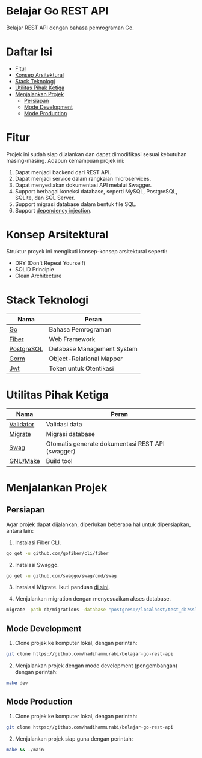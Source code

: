 # Belajar Go REST API
Belajar REST API dengan bahasa pemrograman Go.

# Daftar Isi
* [Fitur](#fitur)
* [Konsep Arsitektural](#konsep-arsitektural)
* [Stack Teknologi](#stack-teknologi)
* [Utilitas Pihak Ketiga](#utilitas-pihak-ketiga)
* [Menjalankan Projek](#menjalankan-projek)
  * [Persiapan](#persiapan)
  * [Mode Development](#mode-development)
  * [Mode Production](#mode-production)

# Fitur
Projek ini sudah siap dijalankan dan dapat dimodifikasi sesuai kebutuhan masing-masing. Adapun kemampuan projek ini:
1. Dapat menjadi backend dari REST API.
2. Dapat menjadi service dalam rangkaian microservices.
3. Dapat menyediakan dokumentasi API melalui Swagger.
4. Support berbagai koneksi database, seperti MySQL, PostgreSQL, SQLite, dan SQL Server.
5. Support migrasi database dalam bentuk file SQL.
6. Support [dependency injection](https://en.wikipedia.org/wiki/Dependency_injection).

# Konsep Arsitektural
Struktur proyek ini mengikuti konsep-konsep arsitektural seperti:
- DRY (Don't Repeat Yourself)
- SOLID Principle
- Clean Architecture

# Stack Teknologi
Nama | Peran
-|-
[Go](https://golang.org) | Bahasa Pemrograman
[Fiber](https://docs.gofiber.io) | Web Framework
[PostgreSQL](https://www.postgresql.org) | Database Management System
[Gorm](https://gorm.io/index.html) | Object-Relational Mapper
[Jwt](https://jwt.io) | Token untuk Otentikasi

# Utilitas Pihak Ketiga
Nama | Peran
-|-
[Validator](https://github.com/go-playground/validator) | Validasi data
[Migrate](https://github.com/golang-migrate/migrate/tree/master/cmd/migrate) | Migrasi database
[Swag](https://github.com/swaggo/swag) | Otomatis generate dokumentasi REST API (swagger)
[GNU/Make](https://www.gnu.org/software/make/) | Build tool

# Menjalankan Projek
## Persiapan
Agar projek dapat dijalankan, diperlukan beberapa hal untuk dipersiapkan, antara lain:
1. Instalasi Fiber CLI.
```bash
go get -u github.com/gofiber/cli/fiber
```
2. Instalasi Swaggo.
```bash
go get -u github.com/swaggo/swag/cmd/swag
```
3. Instalasi Migrate.
Ikuti panduan [di sini](https://github.com/golang-migrate/migrate/tree/master/cmd/migrate).

4. Menjalankan migration dengan menyesuaikan akses database.
```bash
migrate -path db/migrations -database "postgres://localhost/test_db?sslmode=disable" up
```

## Mode Development
1. Clone projek ke komputer lokal, dengan perintah:
  ```bash
  git clone https://github.com/hadihammurabi/belajar-go-rest-api
  ```
2. Menjalankan projek dengan mode development (pengembangan) dengan perintah:
  ```bash
  make dev
  ```

## Mode Production
1. Clone projek ke komputer lokal, dengan perintah:
  ```bash
  git clone https://github.com/hadihammurabi/belajar-go-rest-api
  ```
2. Menjalankan projek siap guna dengan perintah:
  ```bash
  make && ./main
  ```
  
